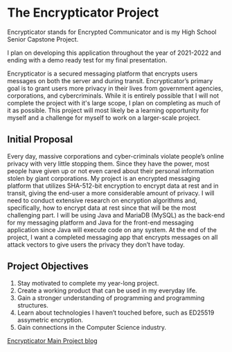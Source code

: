 # The Encrypticator Project
Encrypticator stands for Encrypted Communicator and is my High School Senior Capstone Project.

I plan on developing this application throughout the year of 2021-2022 and ending with a demo ready test for my final presentation.


Encrypticator is a secured messaging platform that encrypts users messages on both the server and during transit. Encrypticator’s primary goal is to grant users more privacy in their lives from government agencies, corporations, and cybercriminals. While it is entirely possible that I will not complete the project with it's large scope, I plan on completing as much of it as possible. This project will most likely be a learning opportunity for myself and a challenge for myself to work on a larger-scale project.


## Initial Proposal
Every day, massive corporations and cyber-criminals violate people’s online privacy with very little stopping them. Since they have the power, most people have given up or not even cared about their personal information stolen by giant corporations. My project is an encrypted messaging platform that utilizes SHA-512-bit encryption to encrypt data at rest and in transit, giving the end-user a more considerable amount of privacy. I will need to conduct extensive research on encryption algorithms and, specifically, how to encrypt data at rest since that will be the most challenging part. I will be using Java and MariaDB (MySQL) as the back-end for my messaging platform and Java for the front-end messaging application since Java will execute code on any system. At the end of the project, I want a completed messaging app that encrypts messages on all attack vectors to give users the privacy they don’t have today.

## Project Objectives
1. Stay motivated to complete my year-long project.
2. Create a working product that can be used in my everyday life.
3. Gain a stronger understanding of programming and programming structures.
4. Learn about technologies I haven’t touched before, such as ED25519 assymetric encryption.
5. Gain connections in the Computer Science industry.


[Encrypticator Main Project blog](https://dev.iconc.xyz/senior-capstone-project)

